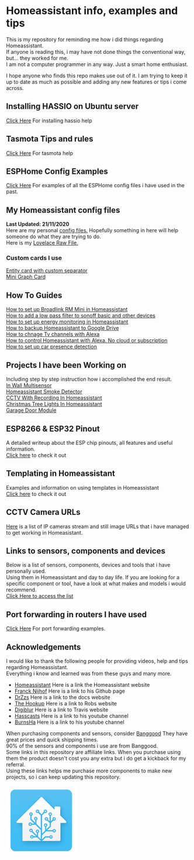# Homeassistant info, examples and tips

This is my repository for reminding me how i did things regarding Homeassistant.  
If anyone is reading this, i may have not done things the conventional way, but... they worked for me.  
I am not a computer programmer in any way. Just a smart home enthusiast.  

I hope anyone who finds this repo makes use out of it.
I am trying to keep it up to date as much as possible and adding any new features or tips i come across.

## Installing HASSIO on Ubuntu server
[Click Here](hassio_ubuntu_install_instructions.md) For installing hassio help

## Tasmota Tips and rules
[Click Here](tasmota_info_and_help.md) For tasmota help

## ESPHome Config Examples
[Click Here](esphome/esphome_examples.md) For examples of all the ESPHome config files i have used in the past.  

## My Homeassistant config files
**Last Updated: 21/11/2020**  
Here are my personal [config files.](config) Hopefully something in here will help someone do what they are trying to do.  
Here is my [Lovelace Raw File.](lovelace.yaml)  
### Custom cards I use  
[Entity card with custom separator](lovelace_cards/entity_card_with_custom_separator.md)  
[Mini Graph Card](lovelace_cards/mini_graph_card.md)

## How To Guides
[How to set up Broadlink RM Mini in Homeassistant](howto_guides/broadlink_rm_mini3_and_homeassistant/README.md)  
[How to add a low pass filter to sonoff basic and other devices](howto_guides/sonoff_low_pass_filter/README.md)  
[How to set up energy monitoring in Homeassistant](howto_guides/shelly_energy_monitoring/README.md)  
[How to backup Homeassistant to Google Drive](howto_guides/hassio_google_backup/README.md)  
[How to chnage Tv channels with Alexa](howto_guides/changing_tv_channels_with_alexa/README.md)  
[How to control Homeassistant with Alexa. No cloud or subscription](howto_guides/control_homeassistant_using_alexa/README.md)  
[How to set up car presence detection](howto_guides/car_presence_detection/README.md)  

## Projects I have been Working on
Including step by step instruction how i accomplished the end result.  
[In Wall Multisensor](hass_projects/in_wall_multisensor/README.md)  
[Homeassistant Smoke Detector](hass_projects/homeassistant_smoke_detector/README.md)  
[CCTV With Recording In Homeassistant](hass_projects/cctv_with_recording_in_homeassistant/README.md)  
[Christmas Tree Lights In Homeassistant](hass_projects/homeassistant_christmas_tree_lights/README.md)  
[Garage Door Module](hass_projects/garage_door_module/README.md)  

## ESP8266 & ESP32 Pinout
A detailed writeup about the ESP chip pinouts, all features and useful information.  
[Click here](esppinout.md) to check it out   

## Templating in Homeassistant
Examples and information on using templates in Homeassistant  
[Click here](templating_in_hass.md) to check it out   

## CCTV Camera URLs
[Here](cameras.md) is a list of IP cameras stream and still image URLs that i have managed to get working in Homeasistant.  

## Links to sensors, components and devices
Below is a list of sensors, components, devices and tools that i have personally used.  
Using them in Homeassistant and day to day life. If you are looking for a specific component or tool, have a look at what makes and models i would recommend.  
[Click Here to access the list](approved_components.md)  

## Port forwarding in routers I have used
[Click Here](port_forwarding_in_routers/) For port forwarding examples.

## Acknowledgements
I would like to thank the following people for providing videos, help and tips regarding Homeassistant.  
Everything i know and learned was from these guys and many more.

* [Homeassistant](https://www.home-assistant.io/) Here is a link the Homeassistant website
* [Franck Nijhof](https://github.com/frenck) Here is a link to his Github page
* [DrZzs](http://drzzs.com/) Here is a link to the docs website
* [The Hookup](http://www.thesmarthomehookup.com/) Here is a link to Robs website
* [Digiblur](https://www.digiblur.com/) Here is a link to Travis website
* [Hasscasts](https://www.youtube.com/channel/UCGOCeqMJnLvr-5C-ypUw7IQ/featured) Here is a link to his youtube channel
* [BurnsHa](https://www.youtube.com/channel/UCSKQutOXuNLvFetrKuwudpg) Here is a link to his youtube channel  

When purchasing components and sensors, consider [Banggood](https://www.banggood.com/index.php?zf=24584579) They have great prices and quick shipping times.  
90% of the sensors and components i use are from Banggood.  
Some links in this repository are affiliate links. When you purchase using them the product doesn't cost you any extra but i do get a kickback for my referral.  
Using these links helps me purchase more components to make new projects, so i can keep updating this repository.

![](images/hass_icon_small.png)
